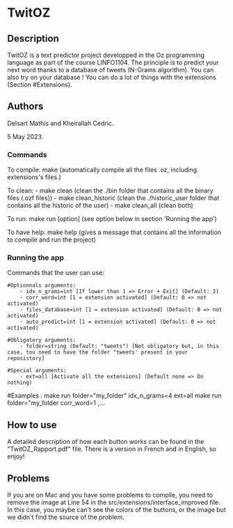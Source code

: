 # TwitOZ

## Description

TwitOZ is a text predictor project developped in the Oz programming language as part of the course LINFO1104.
The principle is to predict your next word thanks to a database of tweets (N-Grams algorithm).
You can also try on your database ! You can do a lot of things with the extensions (Section #Extensions).

## Authors

Delsart Mathis and Kheirallah Cedric.

5 May 2023.

### Commands

To compile:
    make (automatically compile all the files .oz, including extensions's files.)

To clean:
    - make clean (clean the ./bin folder that contains all the binary files (.ozf files))
    - make clean_historic (clean the ./historic_user folder that contains all the historic of the user)
    - make clean_all (clean both)

To run:
    make run [option] (see option below in section 'Running the app')

To have help:
    make help (gives a message that contains all the information to compile and run the project)

### Running the app

Commands that the user can use:

    #Optionnals arguments:
        - idx_n_grams=int [If lower than 1 => Error + Exit] (Default: 2)
        - corr_word=int [1 = extension activated] (Default: 0 => not activated)
        - files_database=int [1 = extension activated] (Default: 0 => not activated)
        - auto_predict=int [1 = extension activated] (Default: 0 => not activated)
    
    #Obligatory arguments:
        - folder=string (Default: "tweets") [Not obligatory but, in this case, tou need to have the folder "tweets' present in your reposistory]

    #Special arguments:
        - ext=all [Activate all the extensions] (Default none => Do nothing)

#Examples :
    make run folder="my_folder" idx_n_grams=4 ext=all
    make run folder="my_folder corr_word=1
    ,...


## How to use

A detailed description of how each button works can be found in the "TwitOZ_Rapport.pdf" file.
There is a version in French and in English, so enjoy!

## Problems

If you are on Mac and you have some problems to compile, you need to remove the image at Line 54 in the src/extensions/interface_improved file.
In this case, you maybe can't see the colors of the buttons, or the image but we didn't find the source of the problem.